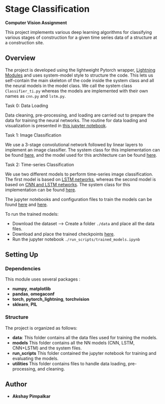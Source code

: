 # Stage Classification


**Computer Vision Assignment**

This project implements various deep learning algorithms for classifying various stages of construction for a given time series data of a structure at a construction site. 


## Overview

The project is developed using the lightweight Pytorch wrapper, [Lightning Modules](https://lightning.ai/docs/pytorch/stable/starter/style_guide.html) and uses system-model style to structure the code. This lets us self-contain the main skeleton of the code inside the system class and all the neural models in the model class. We call the system class `Classifier_ti.py` whereas the models are implemented with their own names as `cnn.py` and `lstm.py`.

Task 0: Data Loading

Data cleaning, pre-processing, and loading are carried out to prepare the data for training the neural networks. The routine for data loading and visualization is presented in [this jupyter notebook](run_scripts/task0_dataloading.ipynb).

Task 1: Image Classification

We use a 3-stage convolutional network followed by linear layers to implement an image classifier. The system class for this implementation can be found [here](models/classifier_t1.py), and the model used for this architecture can be found [here](models/cnn.py).

Task 2: Time-series Classification

We use two different models to perform time-series image classification. The first model is based on [LSTM networks](models/lstm.py), whereas the second model is based on [CNN and LSTM networks](models/cnn_lstm.py). The system class for this implementation can be found [here](models/classifier_t2.py).


The jupyter notebooks and configuration files to train the models can be found [here](run_scripts/) and [here](run_scripts/configs/).

To run the trained models:
- Download the dataset --> Create a folder `./data` and place all the data files.
- Download and place the trained checkpoints [here](run_scripts/lightning_logs/checkpoints/).
- Run the jupyter notebook `./run_scripts/trained_models.ipynb`


## Setting Up
### Dependencies
This module uses several packages :
- **numpy**, **matplotlib**
- **pandas**, **omegaconf**
- **torch**, **pytorch_lightning**, **torchvision**
- **sklearn**, **PIL** 


### Structure

The project is organized as follows:
- **data**: This folder contains all the data files used for training the models.
- **models** This folder contains all the NN models (CNN, LSTM, CNN+LSTM) and the system files.  
- **run_scripts** This folder contained the jupyter notebook for training and evaluating the models.
- **utilities** This folder contains files to handle data loading, pre-processing, and cleaning.



## Author

- **Akshay Pimpalkar**




